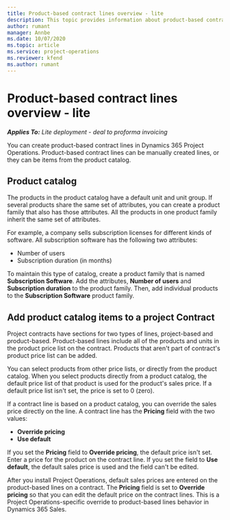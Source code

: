 ```yaml
---
title: Product-based contract lines overview - lite
description: This topic provides information about product-based contract lines.
author: rumant
manager: Annbe
ms.date: 10/07/2020
ms.topic: article
ms.service: project-operations
ms.reviewer: kfend 
ms.author: rumant
---
```


# Product-based contract lines overview - lite

_**Applies To:** Lite deployment - deal to proforma invoicing_

You can create product-based contract lines in Dynamics 365 Project Operations. Product-based contract lines can be manually created lines, or they can be items from the product catalog.

## Product catalog

The products in the product catalog have a default unit and unit group. If several products share the same set of attributes, you can create a product family that also has those attributes. All the products in one product family inherit the same set of attributes.

For example, a company sells subscription licenses for different kinds of software. All subscription software has the following two attributes:

- Number of users
- Subscription duration (in months)

To maintain this type of catalog, create a product family that is named **Subscription Software**. Add the attributes, **Number of users** and **Subscription duration** to the product family. Then, add individual products to the **Subscription Software** product family.

## Add product catalog items to a project Contract

Project contracts have sections for two types of lines, project-based and product-based. Product-based lines include all of the products and units in the product price list on the contract. Products that aren't part of contract's product price list can be added.

You can select products from other price lists, or directly from the product catalog. When you select products directly from a product catalog, the default price list of that product is used for the product's sales price. If a default price list isn't set, the price is set to 0 (zero).

If a contract line is based on a product catalog, you can override the sales price directly on the line. A contract line has the **Pricing** field with the two values:

- **Override pricing**
- **Use default**

If you set the **Pricing** field to **Override pricing**, the default price isn't set. Enter a price for the product on the contract line. If you set the field to **Use default**, the default sales price is used and the field can't be edited.

After you install Project Operations, default sales prices are entered on the product-based lines on a contract. The **Pricing** field is set to **Override pricing** so that you can edit the default price on the contract lines. This is a Project Operations-specific override to product-based lines behavior in Dynamics 365 Sales.

